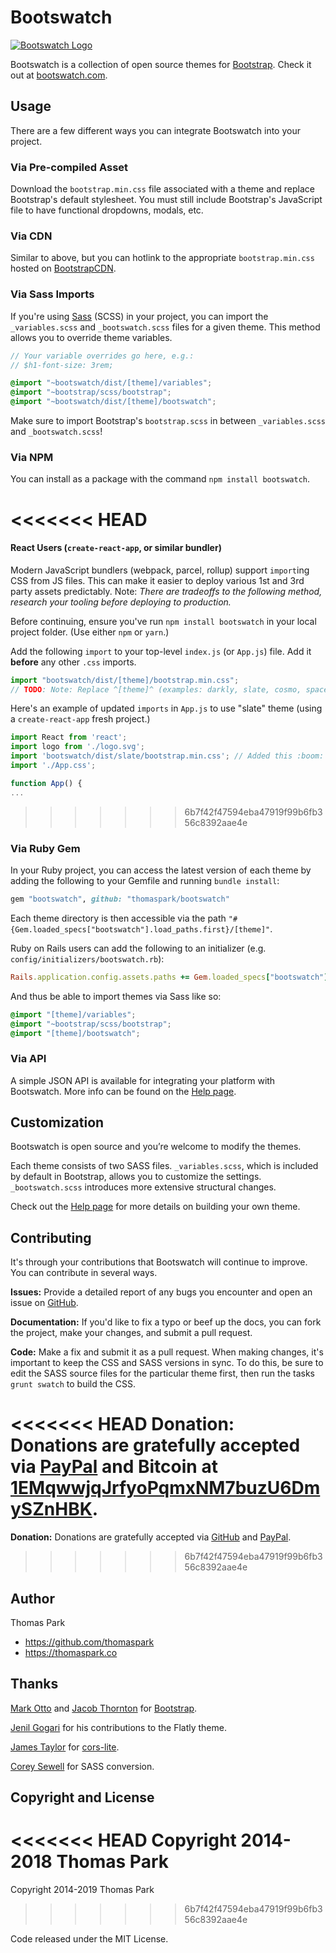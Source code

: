 # Bootswatch

[![Bootswatch Logo](https://bootswatch.com/_assets/img/logo-dark.png)](https://bootswatch.com)

Bootswatch is a collection of open source themes for [Bootstrap](https://getbootstrap.com/). Check it out at [bootswatch.com](https://bootswatch.com).


## Usage

There are a few different ways you can integrate Bootswatch into your project.

### Via Pre-compiled Asset

Download the `bootstrap.min.css` file associated with a theme and replace
Bootstrap's default stylesheet.  You must still include Bootstrap's JavaScript
file to have functional dropdowns, modals, etc.

### Via CDN

Similar to above, but you can hotlink to the appropriate `bootstrap.min.css`
hosted on [BootstrapCDN](https://www.bootstrapcdn.com/bootswatch/).

### Via Sass Imports

If you're using [Sass](https://sass-lang.com/) (SCSS) in your project, you can
import the `_variables.scss` and `_bootswatch.scss` files for a given theme.
This method allows you to override theme variables.

```scss
// Your variable overrides go here, e.g.:
// $h1-font-size: 3rem;

@import "~bootswatch/dist/[theme]/variables";
@import "~bootstrap/scss/bootstrap";
@import "~bootswatch/dist/[theme]/bootswatch";
```

Make sure to import Bootstrap's `bootstrap.scss` in between `_variables.scss`
and `_bootswatch.scss`!

### Via NPM

You can install as a package with the command `npm install bootswatch`.

<<<<<<< HEAD
=======
#### React Users (`create-react-app`, or similar bundler)

Modern JavaScript bundlers (webpack, parcel, rollup) support `import`ing CSS from JS files. This can make it easier to deploy various 1st and 3rd party assets predictably. Note: _There are tradeoffs to the following method, research your tooling before deploying to production._

Before continuing, ensure you've run `npm install bootswatch` in your local project folder. (Use either `npm` or `yarn`.)

Add the following `import` to your top-level `index.js` (or `App.js`) file. Add it **before** any other `.css` imports.

```js
import "bootswatch/dist/[theme]/bootstrap.min.css"; 
// TODO: Note: Replace ^[theme]^ (examples: darkly, slate, cosmo, spacelab, and superhero. See https://bootswatch.com for current theme names.)
```


Here's an example of updated `imports` in `App.js` to use "slate" theme (using a `create-react-app` fresh project.)

```js
import React from 'react';
import logo from './logo.svg';
import 'bootswatch/dist/slate/bootstrap.min.css'; // Added this :boom:
import './App.css';

function App() {
...
```


>>>>>>> 6b7f42f47594eba47919f99b6fb356c8392aae4e
### Via Ruby Gem

In your Ruby project, you can access the latest version of each theme by adding
the following to your Gemfile and running `bundle install`:

```ruby
gem "bootswatch", github: "thomaspark/bootswatch"
```

Each theme directory is then accessible via the path
`"#{Gem.loaded_specs["bootswatch"].load_paths.first}/[theme]"`.

Ruby on Rails users can add the following to an initializer (e.g.
`config/initializers/bootswatch.rb`):

```ruby
Rails.application.config.assets.paths += Gem.loaded_specs["bootswatch"].load_paths
```

And thus be able to import themes via Sass like so:

```scss
@import "[theme]/variables";
@import "~bootstrap/scss/bootstrap";
@import "[theme]/bootswatch";
```

### Via API

A simple JSON API is available for integrating your platform with Bootswatch.
More info can be found on the [Help page](https://bootswatch.com/help/#api).


## Customization

Bootswatch is open source and you’re welcome to modify the themes.

Each theme consists of two SASS files. `_variables.scss`, which is included by default in Bootstrap, allows you to customize the settings. `_bootswatch.scss` introduces more extensive structural changes.

Check out the [Help page](https://bootswatch.com/help/#customization) for more details on building your own theme.


## Contributing

It's through your contributions that Bootswatch will continue to improve. You can contribute in several ways.

**Issues:** Provide a detailed report of any bugs you encounter and open an issue on [GitHub](https://github.com/thomaspark/bootswatch/issues).

**Documentation:** If you'd like to fix a typo or beef up the docs, you can fork the project, make your changes, and submit a pull request.

**Code:** Make a fix and submit it as a pull request. When making changes, it's important to keep the CSS and SASS versions in sync. To do this, be sure to edit the SASS source files for the particular theme first, then run the  tasks `grunt swatch` to build the CSS.

<<<<<<< HEAD
**Donation:** Donations are gratefully accepted via [PayPal](https://www.paypal.com/cgi-bin/webscr?cmd=_s-xclick&amp;hosted_button_id=F22JEM3Q78JC2) and Bitcoin at [1EMqwwjqJrfyoPqmxNM7buzU6DmySZnHBK](bitcoin:1EMqwwjqJrfyoPqmxNM7buzU6DmySZnHBK).
=======
**Donation:** Donations are gratefully accepted via [GitHub](https://github.com/sponsors/thomaspark/) and [PayPal](https://www.paypal.com/cgi-bin/webscr?cmd=_s-xclick&hosted_button_id=PU2DH4BMF9MWS&source=url).
>>>>>>> 6b7f42f47594eba47919f99b6fb356c8392aae4e


## Author

Thomas Park

+ https://github.com/thomaspark
+ https://thomaspark.co


## Thanks

[Mark Otto](https://github.com/mdo) and [Jacob Thornton](https://github.com/fat) for [Bootstrap](https://github.com/twbs/bootstrap).

[Jenil Gogari](http://www.jgog.in/) for his contributions to the Flatly theme.

[James Taylor](https://github.com/jostylr) for [cors-lite](https://github.com/jostylr/cors-lite).

[Corey Sewell](https://github.com/cjsewell) for SASS conversion.


## Copyright and License

<<<<<<< HEAD
Copyright 2014-2018 Thomas Park
=======
Copyright 2014-2019 Thomas Park
>>>>>>> 6b7f42f47594eba47919f99b6fb356c8392aae4e

Code released under the MIT License.
